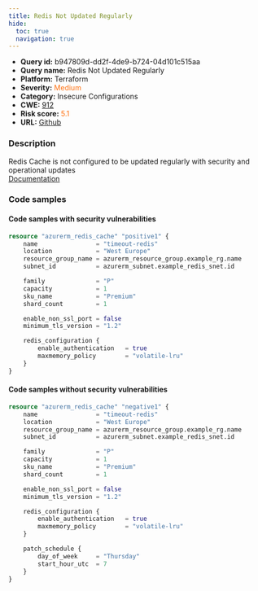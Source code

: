 ```yaml
---
title: Redis Not Updated Regularly
hide:
  toc: true
  navigation: true
---
```


<style>
  .highlight .hll {
    background-color: #ff171742;
  }
  .md-content {
    max-width: 1100px;
    margin: 0 auto;
  }
</style>

-   **Query id:** b947809d-dd2f-4de9-b724-04d101c515aa
-   **Query name:** Redis Not Updated Regularly
-   **Platform:** Terraform
-   **Severity:** <span style="color:#ff7213">Medium</span>
-   **Category:** Insecure Configurations
-   **CWE:** <a href="https://cwe.mitre.org/data/definitions/912.html" onclick="newWindowOpenerSafe(event, 'https://cwe.mitre.org/data/definitions/912.html')">912</a>
-   **Risk score:** <span style="color:#ff7213">5.1</span>
-   **URL:** [Github](https://github.com/Checkmarx/kics/tree/master/assets/queries/terraform/azure/redis_not_updated_regularly)

### Description
Redis Cache is not configured to be updated regularly with security and operational updates<br>
[Documentation](https://registry.terraform.io/providers/hashicorp/azurerm/latest/docs/resources/redis_cache#patch_schedule)

### Code samples
#### Code samples with security vulnerabilities
```tf title="Positive test num. 1 - tf file" hl_lines="1"
resource "azurerm_redis_cache" "positive1" {
    name                = "timeout-redis"
    location            = "West Europe"
    resource_group_name = azurerm_resource_group.example_rg.name
    subnet_id           = azurerm_subnet.example_redis_snet.id

    family              = "P"
    capacity            = 1
    sku_name            = "Premium"
    shard_count         = 1

    enable_non_ssl_port = false
    minimum_tls_version = "1.2"

    redis_configuration {
        enable_authentication   = true
        maxmemory_policy        = "volatile-lru"
    }
}
```


#### Code samples without security vulnerabilities
```tf title="Negative test num. 1 - tf file"
resource "azurerm_redis_cache" "negative1" {
    name                = "timeout-redis"
    location            = "West Europe"
    resource_group_name = azurerm_resource_group.example_rg.name
    subnet_id           = azurerm_subnet.example_redis_snet.id

    family              = "P"
    capacity            = 1
    sku_name            = "Premium"
    shard_count         = 1

    enable_non_ssl_port = false
    minimum_tls_version = "1.2"

    redis_configuration {
        enable_authentication   = true
        maxmemory_policy        = "volatile-lru"
    }

    patch_schedule {
        day_of_week     = "Thursday"
        start_hour_utc  = 7
    }
}
```

